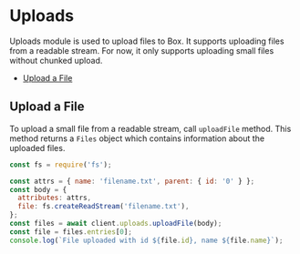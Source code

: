 # Uploads

Uploads module is used to upload files to Box. It supports uploading files from a readable stream. For now, it only supports uploading small files without chunked upload.

<!-- START doctoc generated TOC please keep comment here to allow auto update -->
<!-- DON'T EDIT THIS SECTION, INSTEAD RE-RUN doctoc TO UPDATE -->

- [Upload a File](#upload-a-file)

<!-- END doctoc generated TOC please keep comment here to allow auto update -->

## Upload a File

To upload a small file from a readable stream, call `uploadFile` method. This method returns a `Files` object which contains information about the uploaded files.

<!-- sample post_files_content -->

```js
const fs = require('fs');

const attrs = { name: 'filename.txt', parent: { id: '0' } };
const body = {
  attributes: attrs,
  file: fs.createReadStream('filename.txt'),
};
const files = await client.uploads.uploadFile(body);
const file = files.entries[0];
console.log(`File uploaded with id ${file.id}, name ${file.name}`);
```
